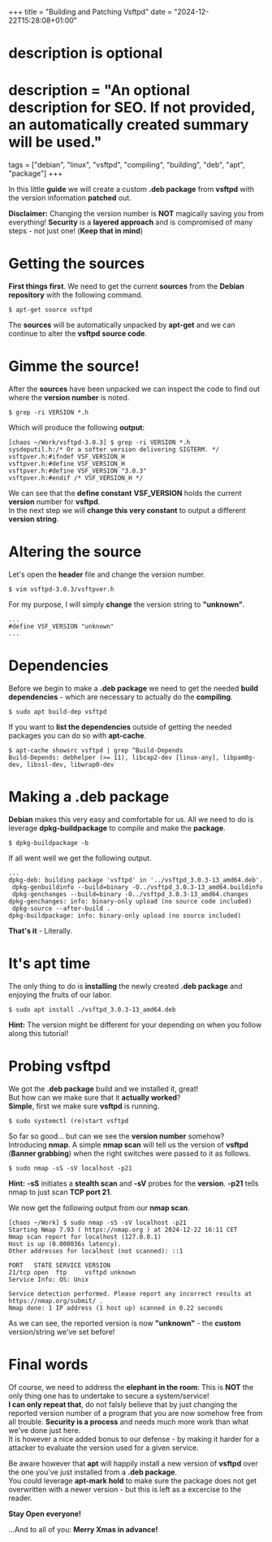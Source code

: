 +++
title = "Building and Patching Vsftpd"
date = "2024-12-22T15:28:08+01:00"

#
# description is optional
#
# description = "An optional description for SEO. If not provided, an automatically created summary will be used."

tags = ["debian", "linux", "vsftpd", "compiling", "building", "deb", "apt", "package"]
+++

In this little **guide** we will create a custom **.deb package** from **vsftpd** with the version information **patched** out.

**Disclaimer:** Changing the version number is **NOT** magically saving you from everything! **Security** is a **layered approach** and is compromised of many steps - not just one! (**Keep that in mind**)

# Getting the sources
**First things first**. We need to get the current **sources** from the **Debian repository** with the following command.
```shell
$ apt-get source vsftpd
```

The **sources** will be automatically unpacked by **apt-get** and we can continue to alter the **vsftpd** **source code**.

# Gimme the source!
After the **sources** have been unpacked we can inspect the code to find out where the **version number** is noted.

```shell
$ grep -ri VERSION *.h
```

Which will produce the following **output**:
```shell
[chaos ~/Work/vsftpd-3.0.3] $ grep -ri VERSION *.h
sysdeputil.h:/* Or a softer version delivering SIGTERM. */
vsftpver.h:#ifndef VSF_VERSION_H
vsftpver.h:#define VSF_VERSION_H
vsftpver.h:#define VSF_VERSION "3.0.3"
vsftpver.h:#endif /* VSF_VERSION_H */
```
We can see that the **define constant** **VSF_VERSION** holds the current **version** number for **vsftpd**.   
In the next step we will **change this very constant** to output a different **version string**.

# Altering the source
Let's open the **header** file and change the version number.
```shell
$ vim vsftpd-3.0.3/vsftpver.h
```
For my purpose, I will simply **change** the version string to **"unknown"**.

```shell
...
#define VSF_VERSION "unknown"
...
```

# Dependencies
Before we begin to make a **.deb package** we need to get the needed **build dependencies** - which are necessary to actually do the **compiling**.

```shell
$ sudo apt build-dep vsftpd
```

If you want to **list the dependencies** outside of getting the needed packages you can do so with **apt-cache**.
```shell
$ apt-cache showsrc vsftpd | grep ^Build-Depends
Build-Depends: debhelper (>= 11), libcap2-dev [linux-any], libpam0g-dev, libssl-dev, libwrap0-dev
```

# Making a .deb package
**Debian** makes this very easy and comfortable for us. All we need to do is leverage **dpkg-buildpackage** to compile and make the **package**.

```shell
$ dpkg-buildpackage -b
```

If all went well we get the following output.
```shell
...
dpkg-deb: building package 'vsftpd' in '../vsftpd_3.0.3-13_amd64.deb'.
 dpkg-genbuildinfo --build=binary -O../vsftpd_3.0.3-13_amd64.buildinfo
 dpkg-genchanges --build=binary -O../vsftpd_3.0.3-13_amd64.changes
dpkg-genchanges: info: binary-only upload (no source code included)
 dpkg-source --after-build .
dpkg-buildpackage: info: binary-only upload (no source included)
```

**That's it** - Literally.

# It's apt time
The only thing to do is **installing** the newly created **.deb package** and enjoying the fruits of our labor.
```shell
$ sudo apt install ./vsftpd_3.0.3-13_amd64.deb
```
**Hint:** The version might be different for your depending on when you follow along this tutorial!

# Probing vsftpd
We got the **.deb package** build and we installed it, great!   
But how can we make sure that it **actually worked**?   
**Simple**, first we make sure **vsftpd** is running.

```shell
$ sudo systemctl (re)start vsftpd
```

So far so good... but can we see the **version number** somehow?   
Introducing **nmap**. A simple **nmap scan** will tell us the version of **vsftpd** (**Banner grabbing**) when the right switches were passed to it as follows.

```shell
$ sudo nmap -sS -sV localhost -p21
```
**Hint:** **-sS** initiates a **stealth scan** and **-sV** probes for the **version**. **-p21** tells nmap to just scan **TCP port 21**.

We now get the following output from our **nmap scan**.
```shell
[chaos ~/Work] $ sudo nmap -sS -sV localhost -p21
Starting Nmap 7.93 ( https://nmap.org ) at 2024-12-22 16:11 CET
Nmap scan report for localhost (127.0.0.1)
Host is up (0.000036s latency).
Other addresses for localhost (not scanned): ::1

PORT   STATE SERVICE VERSION
21/tcp open  ftp     vsftpd unknown
Service Info: OS: Unix

Service detection performed. Please report any incorrect results at https://nmap.org/submit/ .
Nmap done: 1 IP address (1 host up) scanned in 0.22 seconds
```

As we can see, the reported version is now **"unknown"** - the **custom** version/string we've set before!

# Final words
Of course, we need to address the **elephant in the room**:
This is **NOT** the only thing one has to undertake to secure a system/service!   
**I can only repeat that**, do not falsly believe that by just changing the reported version number of a program that you are now somehow free from all trouble.
**Security is a process** and needs much more work than what we've done just here.   
It is however a nice added bonus to our defense - by making it harder for a attacker to evaluate the version used for a given service.

Be aware however that **apt** will happily install a new version of **vsftpd** over the one you've just installed from a **.deb package**.   
You could leverage **apt-mark hold** to make sure the package does not get overwritten with a newer version - but this is left as a excercise to the reader.

**Stay Open everyone!**

...And to all of you: **Merry Xmas in advance!**